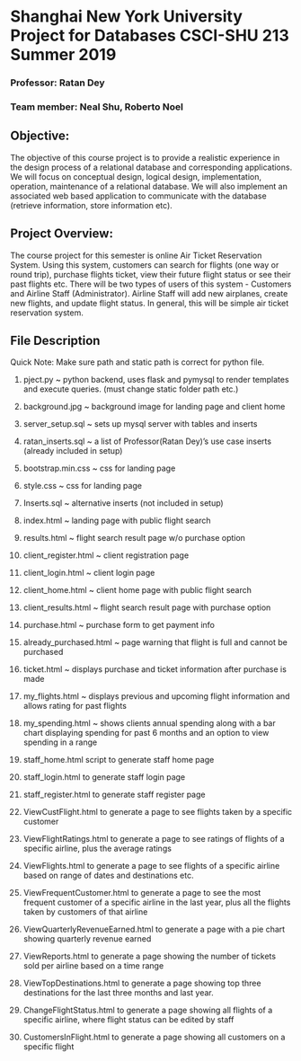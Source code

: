 # Shanghai New York University Project for Databases CSCI-SHU 213 Summer 2019
### Professor: Ratan Dey
### Team member: Neal Shu, Roberto Noel

## Objective:
The objective of this course project is to provide a realistic experience in the design process of a
relational database and corresponding applications. We will focus on conceptual design, logical design,
implementation, operation, maintenance of a relational database. We will also implement an associated
web based application to communicate with the database (retrieve information, store information etc). 

## Project Overview:
The course project for this semester is online Air Ticket Reservation System. Using this system,
customers can search for flights (one way or round trip), purchase flights ticket, view their future flight
status or see their past flights etc. There will be two types of users of this system - Customers and Airline
Staff (Administrator). Airline Staff will add new airplanes, create new flights, and update flight status. In
general, this will be simple air ticket reservation system. 

## File Description
Quick Note: Make sure path and static path is correct for python file.

1. pject.py ~ python backend, uses flask and pymysql to render templates and execute queries. (must change static folder path etc.)

2. background.jpg ~ background image for landing page and client home

3. server_setup.sql ~ sets up mysql server with tables and inserts

4. ratan_inserts.sql ~ a list of Professor(Ratan Dey)’s use case inserts (already included in setup)

5. bootstrap.min.css ~ css for landing page

6. style.css ~ css for landing page

7. Inserts.sql ~ alternative inserts (not included in setup)

8. index.html ~ landing page with public flight search 

9. results.html ~ flight search result page w/o purchase option

10. client_register.html ~ client registration page

11. client_login.html ~ client login page

12. client_home.html ~ client home page with public flight search

13. client_results.html ~ flight search result page with purchase option

14. purchase.html ~ purchase form to get payment info

15. already_purchased.html ~ page warning that flight is full and cannot be purchased

16. ticket.html ~ displays purchase and ticket information after purchase is made

17. my_flights.html ~ displays previous and upcoming flight information and allows rating for past flights

18. my_spending.html ~ shows clients annual spending along with a bar chart displaying spending for past 6 months and an option to view spending in a range

19. staff_home.html script to generate staff home page

20. staff_login.html to generate staff login page

21. staff_register.html to generate staff register page

22. ViewCustFlight.html to generate a page to see flights taken by a specific customer

23. ViewFlightRatings.html to generate a page to see ratings of flights of a specific airline, plus the average ratings

24. ViewFlights.html to generate a page to see flights of a specific airline based on range of dates and destinations etc.

25. ViewFrequentCustomer.html to generate a page to see the most frequent customer of a specific airline in the last year, plus all the flights taken by customers of that airline

26. ViewQuarterlyRevenueEarned.html to generate a page with a pie chart showing quarterly revenue earned

27. ViewReports.html to generate a page showing the number of tickets sold per airline based on a time range

28. ViewTopDestinations.html to generate a page showing top three destinations for the last three months and last year.

29. ChangeFlightStatus.html to generate a page showing all flights of a specific airline, where flight status can be edited by staff

30. CustomersInFlight.html to generate a page showing all customers on a specific flight
